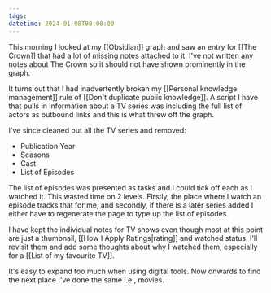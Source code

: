 ```yaml
---
tags: 
datetime: 2024-01-08T00:00:00
---
```

This morning I looked at my [[Obsidian]] graph and saw an entry for [[The Crown]] that had a lot of missing notes attached to it. I've not written any notes about The Crown so it should not have shown prominently in the graph.

It turns out that I had inadvertently broken my [[Personal knowledge management]] rule of [[Don't duplicate public knowledge]]. A script I have that pulls in information about a TV series was including the full list of actors as outbound links and this is what threw off the graph.

I've since cleaned out all the TV series and removed:
- Publication Year
- Seasons
- Cast
- List of Episodes

The list of episodes was presented as tasks and I could tick off each as I watched it. This wasted time on 2 levels. Firstly, the place where I watch an episode tracks that for me, and secondly, if there is a later series added I either have to regenerate the page to type up the list of episodes.

I have kept the individual notes for TV shows even though most at this point are just a thumbnail, [[How I Apply Ratings|rating]] and watched status. I'll revisit them and add some thoughts about why I watched them, especially for a [[List of my favourite TV]].

It's easy to expand too much when using digital tools. Now onwards to find the next place I've done the same i.e., movies.